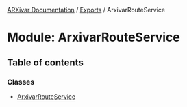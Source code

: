 [ARXivar Documentation](../README.md) / [Exports](../modules.md) / ArxivarRouteService

# Module: ArxivarRouteService

## Table of contents

### Classes

- [ArxivarRouteService](../classes/ArxivarRouteService.ArxivarRouteService.md)
